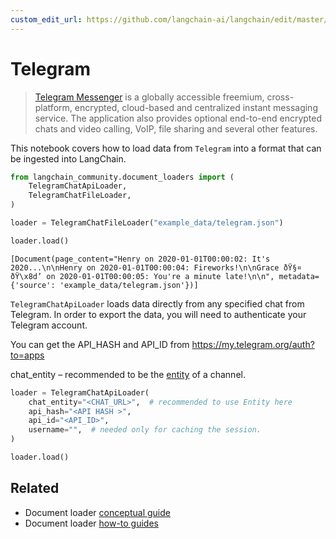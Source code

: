 ```yaml
---
custom_edit_url: https://github.com/langchain-ai/langchain/edit/master/docs/docs/integrations/document_loaders/telegram.ipynb
---
```

# Telegram

>[Telegram Messenger](https://web.telegram.org/a/) is a globally accessible freemium, cross-platform, encrypted, cloud-based and centralized instant messaging service. The application also provides optional end-to-end encrypted chats and video calling, VoIP, file sharing and several other features.

This notebook covers how to load data from `Telegram` into a format that can be ingested into LangChain.


```python
from langchain_community.document_loaders import (
    TelegramChatApiLoader,
    TelegramChatFileLoader,
)
```


```python
loader = TelegramChatFileLoader("example_data/telegram.json")
```


```python
loader.load()
```



```output
[Document(page_content="Henry on 2020-01-01T00:00:02: It's 2020...\n\nHenry on 2020-01-01T00:00:04: Fireworks!\n\nGrace ðŸ§¤ ðŸ\x8d’ on 2020-01-01T00:00:05: You're a minute late!\n\n", metadata={'source': 'example_data/telegram.json'})]
```


`TelegramChatApiLoader` loads data directly from any specified chat from Telegram. In order to export the data, you will need to authenticate your Telegram account. 

You can get the API_HASH and API_ID from https://my.telegram.org/auth?to=apps

chat_entity – recommended to be the [entity](https://docs.telethon.dev/en/stable/concepts/entities.html?highlight=Entity#what-is-an-entity) of a channel.




```python
loader = TelegramChatApiLoader(
    chat_entity="<CHAT_URL>",  # recommended to use Entity here
    api_hash="<API HASH >",
    api_id="<API_ID>",
    username="",  # needed only for caching the session.
)
```


```python
loader.load()
```


## Related

- Document loader [conceptual guide](/docs/concepts/#document-loaders)
- Document loader [how-to guides](/docs/how_to/#document-loaders)
